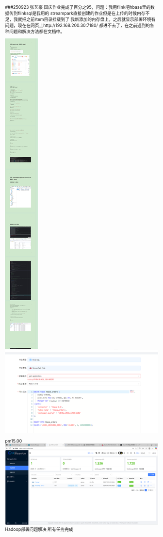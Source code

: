 ###250923 张艺豪
国庆作业完成了百分之95，问题：我用flink吧hbase里的数据传到flinksql是我用的
streampark直接创建的作业但是在上传的时候内存不足，我就把之前/tem目录挂载到了
我新添加的内存盘上，之后就显示部署环境有问题，现在在网页上http://192.168.200.30:7180/
都进不去了，在之前遇到的各种问题和解决方法都在文档中。

![img.png](img/xjg.png)
![img.png](img/js.png)





pm15.00
![img.png](img14.png)
Hadoop部署问题解决
所有任务完成